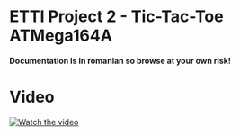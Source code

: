 # ETTI Project 2 - Tic-Tac-Toe ATMega164A

**Documentation is in romanian so browse at your own risk!**

# Video

[![Watch the video](https://imgur.com/oyD7MVb)](https://youtu.be/dVdUlUH73Mw)
